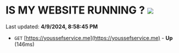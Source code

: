 # IS MY WEBSITE RUNNING ? [![](https://img.shields.io/static/v1?label=Sponsor&message=%E2%9D%A4&logo=GitHub&color=%23fe8e86)](https://github.com/sponsors/<username>)

Last updated: **4/9/2024, 8:58:45 PM**

- `GET` [https://youssefservice.me](https://youssefservice.me) - **Up** (146ms)
